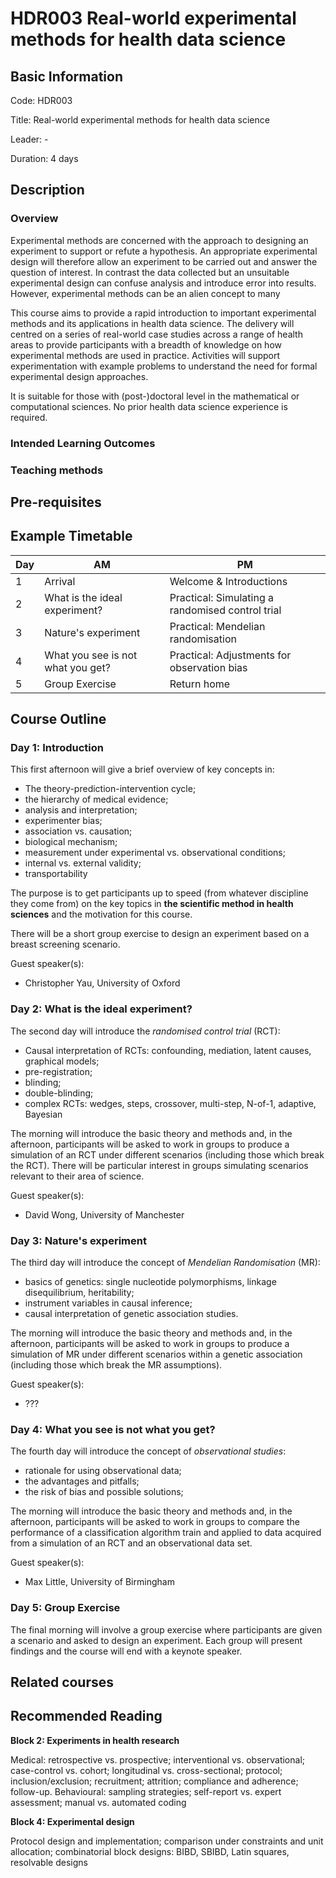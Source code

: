 # HDR003 Real-world experimental methods for health data science

## Basic Information

Code: HDR003

Title: Real-world experimental methods for health data science

Leader: -

Duration: 4 days

## Description

### Overview 

Experimental methods are concerned with the approach to designing an experiment to support or refute a hypothesis. An appropriate experimental design will therefore allow an experiment to be carried out and answer the question of interest. In contrast the data collected but an unsuitable experimental design can confuse analysis and introduce error into results. However, experimental methods can be an alien concept to many 

This course aims to provide a rapid introduction to important experimental methods and its applications in health data science. The delivery will centred on a series of real-world case studies across a range of health areas to provide participants with a breadth of knowledge on how experimental methods are used in practice. Activities will support experimentation with example problems to understand the need for formal experimental design approaches. 

It is suitable for those with (post-)doctoral level in the mathematical or computational sciences. No prior health data science experience is required. 

### Intended Learning Outcomes

### Teaching methods

## Pre-requisites

## Example Timetable

| Day | AM | PM |
| --- | -- | -- | 
| 1 | Arrival | Welcome & Introductions |
| 2 | What is the ideal experiment? | Practical: Simulating a randomised control trial |
| 3 | Nature's experiment | Practical: Mendelian randomisation |
| 4 | What you see is not what you get? | Practical: Adjustments for observation bias |
| 5 | Group Exercise | Return home |

## Course Outline 

### Day 1: Introduction

This first afternoon will give a brief overview of key concepts in: 

- The theory-prediction-intervention cycle; 
- the hierarchy of medical evidence; 
- analysis and interpretation; 
- experimenter bias; 
- association vs. causation; 
- biological mechanism; 
- measurement under experimental vs. observational conditions; 
- internal vs. external validity; 
- transportability

The purpose is to get participants up to speed (from whatever discipline they come from) on the key topics in **the scientific method in health sciences** and the motivation for this course.

There will be a short group exercise to design an experiment based on a breast screening scenario.

Guest speaker(s):

- Christopher Yau, University of Oxford

### Day 2: What is the ideal experiment? 

The second day will introduce the *randomised control trial* (RCT):

- Causal interpretation of RCTs: confounding, mediation, latent causes, graphical models; 
- pre-registration; 
- blinding; 
- double-blinding; 
- complex RCTs: wedges, steps, crossover, multi-step, N-of-1, adaptive, Bayesian

The morning will introduce the basic theory and methods and, in the afternoon, participants will be asked to work in groups to produce a simulation of an RCT under different scenarios (including those which break the RCT). There will be particular interest in groups simulating scenarios relevant to their area of science.

Guest speaker(s):

- David Wong, University of Manchester

### Day 3: Nature's experiment

The third day will introduce the concept of *Mendelian Randomisation* (MR):

- basics of genetics: single nucleotide polymorphisms, linkage disequilibrium, heritability;
- instrument variables in causal inference;
- causal interpretation of genetic association studies.

The morning will introduce the basic theory and methods and, in the afternoon, participants will be asked to work in groups to produce a simulation of MR under different scenarios within a genetic association (including those which break the MR assumptions). 

Guest speaker(s):

- ???

### Day 4: What you see is not what you get?

The fourth day will introduce the concept of *observational studies*:

- rationale for using observational data;
- the advantages and pitfalls;
- the risk of bias and possible solutions;

The morning will introduce the basic theory and methods and, in the afternoon, participants will be asked to work in groups to compare the performance of a classification algorithm train and applied to data acquired from a simulation of an RCT and an observational data set.

Guest speaker(s):

- Max Little, University of Birmingham

### Day 5: Group Exercise

The final morning will involve a group exercise where participants are given a scenario and asked to design an experiment. Each group will present findings and the course will end with a keynote speaker.

## Related courses

## Recommended Reading


**Block 2: Experiments in health research** 

Medical: retrospective vs. prospective; interventional vs. observational; case-control vs. cohort; longitudinal vs. cross-sectional; protocol; inclusion/exclusion; recruitment; attrition; compliance and adherence; follow-up. Behavioural: sampling strategies; self-report vs. expert assessment; manual vs. automated coding

**Block 4: Experimental design** 

Protocol design and implementation; comparison under constraints and unit allocation; combinatorial block designs: BIBD, SBIBD, Latin squares, resolvable designs

